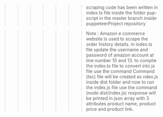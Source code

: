 >>>>>>>scraping code has been written in index.ts file inside the folder pup-script in the master branch inside puppeteerProject repository

>>>>>>>Note : Amazon e commerce website is used to scrape the order history details.
in index.ts file update the username and password of amazon account at line number 10 and 13.
to complie the index.ts file to convert into js file use the command
Command (tsc)
file will be created as ndex.js  inside dist folder and now to run the index.js file use the command
(node dist/index.js)
>>>>>response will be printed in json array with 3 attributes product name, product price and product link.

